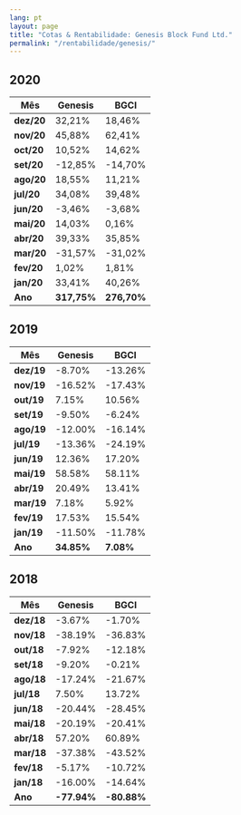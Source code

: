 ```yaml
---
lang: pt
layout: page
title: "Cotas & Rentabilidade: Genesis Block Fund Ltd."
permalink: "/rentabilidade/genesis/"
---
```

## 2020

| Mês    | Genesis | BGCI    |
|--------|---------|---------|
| **dez/20** | 32,21% | 18,46% |
| **nov/20** | 45,88% | 62,41% |
| **oct/20** | 10,52% | 14,62% |
| **set/20** | -12,85% | -14,70% |
| **ago/20** | 18,55% | 11,21% |
| **jul/20** | 34,08% | 39,48% |
| **jun/20** | -3,46% | -3,68% |
| **mai/20** | 14,03% | 0,16% |
| **abr/20** | 39,33% | 35,85% |
| **mar/20** | -31,57% | -31,02% |
| **fev/20** | 1,02% | 1,81% |
| **jan/20** | 33,41% | 40,26% |
| **Ano**    | **317,75%**  | **276,70%** |

## 2019

| Mês    | Genesis | BGCI    |
|--------|---------|---------|
| **dez/19** | -8.70%   | -13.26%   |
| **nov/19** | -16.52%   | -17.43%   |
| **out/19** | 7.15%   | 10.56%   |
| **set/19** | -9.50%   | -6.24%   |
| **ago/19** | -12.00%   | -16.14%   |
| **jul/19** | -13.36%   | -24.19%   |
| **jun/19** | 12.36%   | 17.20%   |
| **mai/19** | 58.58%   | 58.11%   |
| **abr/19** | 20.49%   | 13.41%   |
| **mar/19** | 7.18%   | 5.92%   |
| **fev/19** | 17.53%  | 15.54%  |
| **jan/19** | -11.50% | -11.78% |
| **Ano**    | **34.85%**  | **7.08%**   |

## 2018

| Mês    | Genesis | BGCI    |
|--------|---------|---------|
| **dez/18** | -3.67%  | -1.70%  |
| **nov/18** | -38.19% | -36.83% |
| **out/18** | -7.92%  | -12.18% |
| **set/18** | -9.20%  | -0.21%  |
| **ago/18** | -17.24% | -21.67% |
| **jul/18** | 7.50%   | 13.72%  |
| **jun/18** | -20.44% | -28.45% |
| **mai/18** | -20.19% | -20.41% |
| **abr/18** | 57.20%  | 60.89%  |
| **mar/18** | -37.38% | -43.52% |
| **fev/18** | -5.17%  | -10.72% |
| **jan/18** | -16.00% | -14.64% |
| **Ano**    | **-77.94%** | **-80.88%**  |
